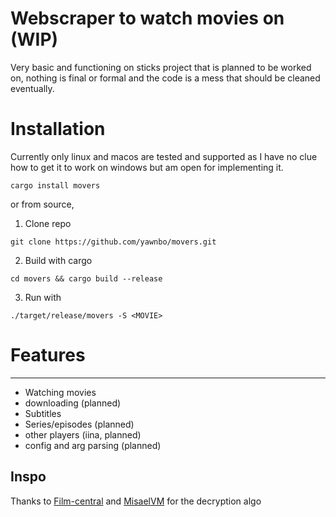 # Webscraper to watch movies on (WIP)
Very basic and functioning on sticks project that is planned to be worked on, nothing is final or formal and the code is a mess that should be cleaned eventually.

# Installation
Currently only linux and macos are tested and supported as I have no clue how to get it to work on windows but am open for implementing it.
```
cargo install movers
```
or from source,  
1. Clone repo
```
git clone https://github.com/yawnbo/movers.git
```
2. Build with cargo
```
cd movers && cargo build --release
```
3. Run with 
```
./target/release/movers -S <MOVIE>
```

# Features
---
- Watching movies
- downloading (planned)
- Subtitles
- Series/episodes (planned)
- other players (iina, planned)
- config and arg parsing (planned)
## Inspo
Thanks to [Film-central](https://github.com/JDALab/film-central) and [MisaelVM](https://github.com/MisaelVM) for the decryption algo
